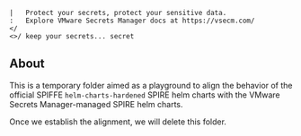 ```text
|   Protect your secrets, protect your sensitive data.
:   Explore VMware Secrets Manager docs at https://vsecm.com/
</
<>/ keep your secrets... secret
```

## About

This is a temporary folder aimed as a playground to align the behavior of 
the official SPIFFE `helm-charts-hardened` SPIRE helm charts with the
VMware Secrets Manager-managed SPIRE helm charts.

Once we establish the alignment, we will delete this folder.
